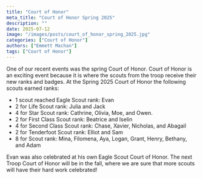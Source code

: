 ```yaml
---
title: "Court of Honor"
meta_title: "Court of Honor Spring 2025"
description: ""
date: 2025-07-12
image: "/images/posts/court_of_honor_spring_2025.jpg"
categories: ["Court of Honor"]
authors: ["Emmett Machan"]
tags: ["Court of Honor"]
---
```


One of our recent events was the spring Court of Honor. Court of Honor is an exciting event because it is where the scouts from the troop receive their new ranks and badges. At the Spring 2025 Court of Honor the following scouts earned ranks:

* 1 scout reached Eagle Scout rank: Evan
* 2 for Life Scout rank: Julia and Jack
* 4 for Star Scout rank: Cathrine, Olivia, Moe, and Owen.
* 2 for First Class Scout rank: Beatrice and Iselin
* 4 for Second Class Scout rank: Chase, Xavier, Nicholas, and Abagail
* 2 for Tenderfoot Scout rank: Elliot and Sam
* 8 for Scout rank: Mina, Filomena, Aya, Logan, Grant, Henry, Bethany, and Adam

Evan was also celebrated at his own Eagle Scout Court of Honor. The next Troop Court of Honor will be in the fall, where we are sure that more scouts will have their hard work celebrated!